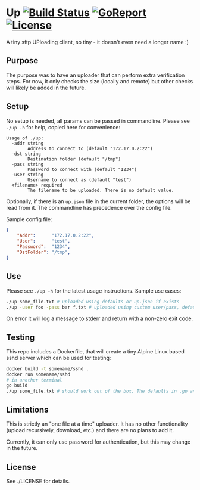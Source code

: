 # Up [![Build Status](https://travis-ci.org/alexaandru/up.svg?branch=master)](https://travis-ci.org/alexaandru/up) [![GoReport](https://goreportcard.com/badge/alexaandru/up)](https://goreportcard.com/report/alexaandru/up) [![License](https://img.shields.io/badge/license-MIT-blue.svg)](LICENSE)

A tiny sftp UPloading client, so tiny - it doesn't even need a longer name :)

## Purpose

The purpose was to have an uploader that can perform extra verification steps.
For now, it only checks the size (locally and remote) but other checks will likely
be added in the future.

## Setup

No setup is needed, all params can be passed in commandline. Please see `./up -h` for help,
copied here for convenience:

    Usage of ./up:
      -addr string
            Address to connect to (default "172.17.0.2:22")
      -dst string
            Destination folder (default "/tmp")
      -pass string
            Password to connect with (default "1234")
      -user string
            Username to connect as (default "test")
      <filename> required
            The filename to be uploaded. There is no default value.

Optionally, if there is an `up.json` file in the current folder, the options will be read from it.
The commandline has precedence over the config file.

Sample config file:

```JSON
{
	"Addr":      "172.17.0.2:22",
	"User":      "test",
	"Password":  "1234",
	"DstFolder": "/tmp",
}
```

## Use

Please see `./up -h` for the latest usage instructions. Sample use cases:

```Bash
./up some_file.txt # uploaded using defaults or up.json if exists
./up -user foo -pass bar f.txt # uploaded using custom user/pass, defaults for rest
```
On error it will log a message to stderr and return with a non-zero exit code.

## Testing

This repo includes a Dockerfile, that will create a tiny Alpine Linux based sshd server which
can be used for testing:

```Bash
docker build -t somename/sshd .
docker run somename/sshd
# in another terminal
go build
./up some_file.txt # should work out of the box. The defaults in .go and Dockerfile match.
```

## Limitations

This is strictly an "one file at a time" uploader. It has no other functionality (upload recursively,
download, etc.) and there are no plans to add it.

Currently, it can only use password for authentication, but this may change in the future.

## License

See ./LICENSE for details.
